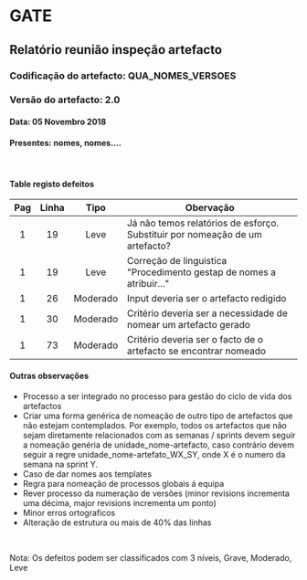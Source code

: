 # GATE
## Relatório reunião inspeção artefacto
### Codificação do artefacto: QUA_NOMES_VERSOES
### Versão do artefacto: 2.0
#### Data: 05 Novembro 2018
#### Presentes: nomes, nomes....

</br>

#### Table registo defeitos
|Pag|Linha|Tipo|Obervação
|:---:|:---:|:---:|---
|1|19|Leve|Já não temos relatórios de esforço. Substituir por nomeação de um artefacto?
|1|19|Leve|Correção de linguistica "Procedimento gestap de nomes a atribuir..."
|1|26|Moderado|Input deveria ser o artefacto redigido
|1|30|Moderado|Critério deveria ser a necessidade de nomear um artefacto gerado
|1|73|Moderado|Critério deveria ser o facto de o artefacto se encontrar nomeado


#### Outras observações
- Processo a ser integrado no processo para gestão do ciclo de vida dos artefactos
- Criar uma forma genérica de nomeação de outro tipo de artefactos que não estejam contemplados. Por exemplo, todos os artefactos que não sejam diretamente relacionados com as semanas / sprints devem seguir a nomeação genéria de unidade_nome-artefacto, caso contrário devem seguir a regre unidade_nome-artefato_WX_SY, onde X é o numero da semana na sprint Y.
- Caso de dar nomes aos templates
- Regra para nomeação de processos globais á equipa
- Rever processo da numeração de versões (minor revisions incrementa uma décima, major revisions incrementa um ponto)
 - Minor erros ortograficos
 - Alteração de estrutura ou mais de 40% das linhas

</br>

Nota: Os defeitos podem ser classificados com 3 níveis, Grave, Moderado, Leve